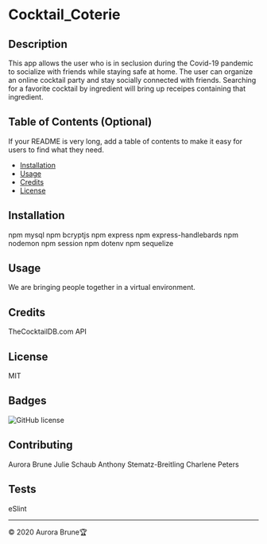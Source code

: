 # Cocktail_Coterie

## Description 
This app allows the user who is in seclusion during the Covid-19 pandemic to socialize with friends while staying safe at home.  The user can organize an online cocktail party and stay socially connected with friends.  Searching for a favorite cocktail by ingredient will bring up receipes containing that ingredient.


## Table of Contents (Optional)

If your README is very long, add a table of contents to make it easy for users to find what they need.

* [Installation](#installation)
* [Usage](#usage)
* [Credits](#credits)
* [License](#license)


## Installation 
npm mysql
npm bcryptjs
npm express
npm express-handlebards
npm nodemon
npm session
npm dotenv
npm sequelize


## Usage 
We are bringing people together in a virtual environment.


## Credits
TheCocktailDB.com API


## License
MIT

## Badges

![GitHub license](https://img.shields.io/badge/license-MIT-blue.svg)


## Contributing
Aurora Brune
Julie Schaub
Anthony Stematz-Breitling
Charlene Peters

## Tests
eSlint

---
© 2020 Aurora Brune🏆 


